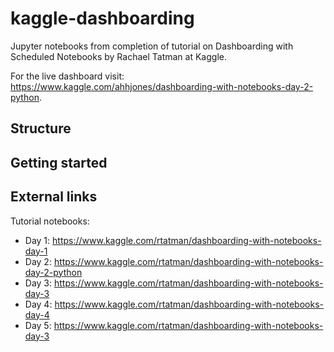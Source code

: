 # kaggle-dashboarding
Jupyter notebooks from completion of tutorial on Dashboarding with Scheduled Notebooks by Rachael Tatman at Kaggle. 

For the live dashboard visit: https://www.kaggle.com/ahhjones/dashboarding-with-notebooks-day-2-python.

## Structure


## Getting started


## External links
Tutorial notebooks: 
- Day 1: https://www.kaggle.com/rtatman/dashboarding-with-notebooks-day-1
- Day 2: https://www.kaggle.com/rtatman/dashboarding-with-notebooks-day-2-python
- Day 3: https://www.kaggle.com/rtatman/dashboarding-with-notebooks-day-3
- Day 4: https://www.kaggle.com/rtatman/dashboarding-with-notebooks-day-4
- Day 5: https://www.kaggle.com/rtatman/dashboarding-with-notebooks-day-3
